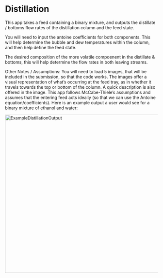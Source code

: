# Distillation
This app takes a feed containing a binary mixture, and outputs the distillate / bottoms flow rates of the distillation column and the feed state. 

You will need to input the antoine coefficients for both components. This will help determine the bubble and dew temperatures within the column, and then help 
define the feed state.

The desired composition of the more volatile compoenent in the distillate & bottoms, this will help determine the flow rates in both leaving streams.

Other Notes / Assumptions:
You will need to load 5 images, that will be included in the submission, so that the code works. The images offer a visual representation of what’s occurring 
at the feed tray, as in whether it travels towards the top or bottom of the column. A quick description is also offered in the image. This app follows 
McCabe-Thiele’s assumptions and assumes that the entering feed acts ideally (so that we can use the Antoine equation/coefficients). Here is an example output 
a user would see for a binary mixture of ethanol and water:


<img width="519" alt="ExampleDistillationOutput" src="https://user-images.githubusercontent.com/92535248/147286375-61dc0faf-b08c-4be5-a272-7b36117ec58f.PNG">

